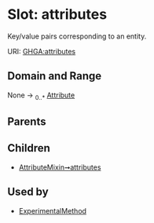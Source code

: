 
# Slot: attributes


Key/value pairs corresponding to an entity.

URI: [GHGA:attributes](https://w3id.org/GHGA/attributes)


## Domain and Range

None &#8594;  <sub>0..\*</sub> [Attribute](Attribute.md)

## Parents


## Children

 *  [AttributeMixin➞attributes](AttributeMixin_attributes.md)

## Used by

 * [ExperimentalMethod](ExperimentalMethod.md)
